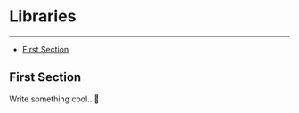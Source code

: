 # Libraries

---

- [First Section](#section-1)

<a name="section-1"></a>
## First Section

Write something cool.. 🦊